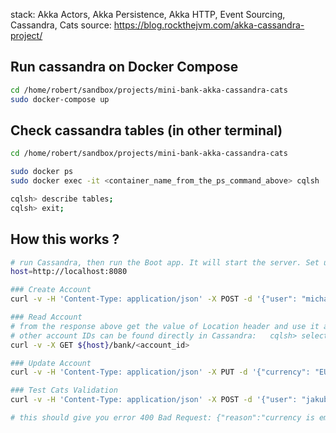stack: Akka Actors, Akka Persistence, Akka HTTP, Event Sourcing, Cassandra, Cats
source: https://blog.rockthejvm.com/akka-cassandra-project/

## Run cassandra on Docker Compose
```bash
cd /home/robert/sandbox/projects/mini-bank-akka-cassandra-cats
sudo docker-compose up
```

## Check cassandra tables (in other terminal)
```bash
cd /home/robert/sandbox/projects/mini-bank-akka-cassandra-cats

sudo docker ps
sudo docker exec -it <container_name_from_the_ps_command_above> cqlsh

cqlsh> describe tables;
cqlsh> exit;
```

## How this works ?

```bash
# run Cassandra, then run the Boot app. It will start the server. Set up the host:
host=http://localhost:8080

### Create Account
curl -v -H 'Content-Type: application/json' -X POST -d '{"user": "michael", "currency": "EUR", "balance": "100" }' ${host}/bank

### Read Account
# from the response above get the value of Location header and use it as <account_id> :
# other account IDs can be found directly in Cassandra:   cqlsh> select * from akka.all_persistence_ids ;  
curl -v -X GET ${host}/bank/<account_id>

### Update Account
curl -v -H 'Content-Type: application/json' -X PUT -d '{"currency": "EUR", "amount": "25" }' ${host}/bank/<account_id>

### Test Cats Validation
curl -v -H 'Content-Type: application/json' -X POST -d '{"user": "jakub", "currency":"", "balance": "-10" }' $host/bank

# this should give you error 400 Bad Request: {"reason":"currency is empty, balance is negative"}
```